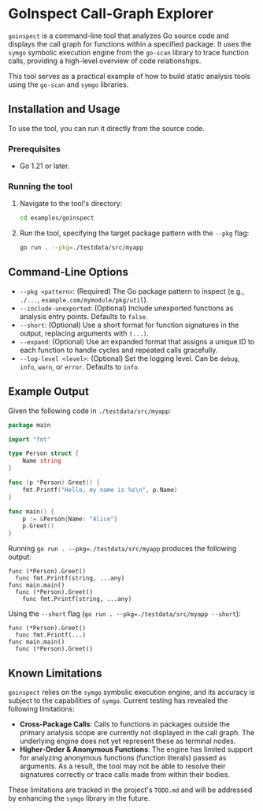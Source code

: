 # GoInspect Call-Graph Explorer

`goinspect` is a command-line tool that analyzes Go source code and displays the call graph for functions within a specified package. It uses the `symgo` symbolic execution engine from the `go-scan` library to trace function calls, providing a high-level overview of code relationships.

This tool serves as a practical example of how to build static analysis tools using the `go-scan` and `symgo` libraries.

## Installation and Usage

To use the tool, you can run it directly from the source code.

### Prerequisites
- Go 1.21 or later.

### Running the tool

1.  Navigate to the tool's directory:
    ```sh
    cd examples/goinspect
    ```

2.  Run the tool, specifying the target package pattern with the `--pkg` flag:
    ```sh
    go run . --pkg=./testdata/src/myapp
    ```

## Command-Line Options

-   `--pkg <pattern>`: (Required) The Go package pattern to inspect (e.g., `./...`, `example.com/mymodule/pkg/util`).
-   `--include-unexported`: (Optional) Include unexported functions as analysis entry points. Defaults to `false`.
-   `--short`: (Optional) Use a short format for function signatures in the output, replacing arguments with `(...)`.
-   `--expand`: (Optional) Use an expanded format that assigns a unique ID to each function to handle cycles and repeated calls gracefully.
-   `--log-level <level>`: (Optional) Set the logging level. Can be `debug`, `info`, `warn`, or `error`. Defaults to `info`.

## Example Output

Given the following code in `./testdata/src/myapp`:

```go
package main

import "fmt"

type Person struct {
	Name string
}

func (p *Person) Greet() {
	fmt.Printf("Hello, my name is %s\n", p.Name)
}

func main() {
	p := &Person{Name: "Alice"}
	p.Greet()
}
```

Running `go run . --pkg=./testdata/src/myapp` produces the following output:

```
func (*Person).Greet()
  func fmt.Printf(string, ...any)
func main.main()
  func (*Person).Greet()
    func fmt.Printf(string, ...any)
```

Using the `--short` flag (`go run . --pkg=./testdata/src/myapp --short`):
```
func (*Person).Greet()
  func fmt.Printf(...)
func main.main()
  func (*Person).Greet()
```

## Known Limitations

`goinspect` relies on the `symgo` symbolic execution engine, and its accuracy is subject to the capabilities of `symgo`. Current testing has revealed the following limitations:

-   **Cross-Package Calls**: Calls to functions in packages outside the primary analysis scope are currently not displayed in the call graph. The underlying engine does not yet represent these as terminal nodes.
-   **Higher-Order & Anonymous Functions**: The engine has limited support for analyzing anonymous functions (function literals) passed as arguments. As a result, the tool may not be able to resolve their signatures correctly or trace calls made from within their bodies.

These limitations are tracked in the project's `TODO.md` and will be addressed by enhancing the `symgo` library in the future.